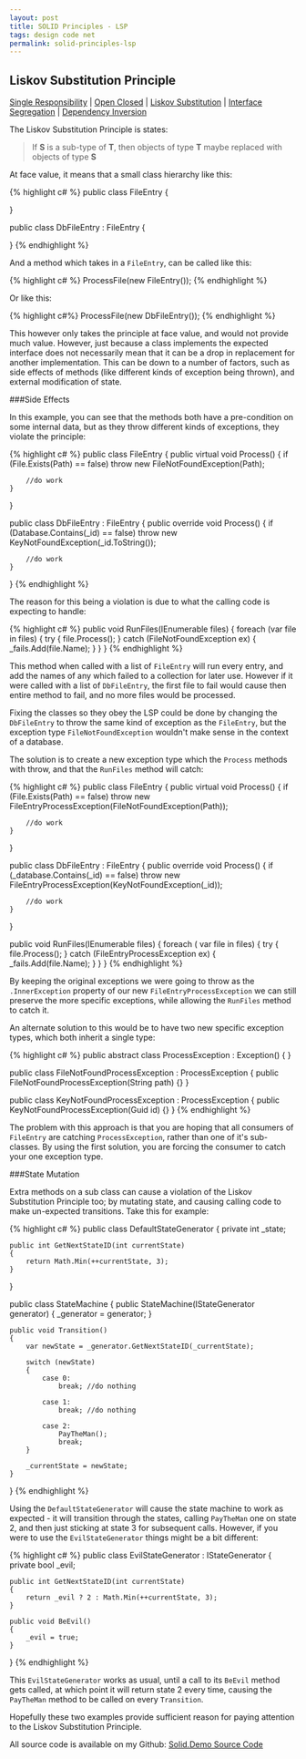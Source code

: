 ```yaml
---
layout: post
title: SOLID Principles - LSP
tags: design code net
permalink: solid-principles-lsp
---
```


## Liskov Substitution Principle

[Single Responsibility][blog-solid-srp] | [Open Closed][blog-solid-ocp] | [Liskov Substitution][blog-solid-lsp] | [Interface Segregation][blog-solid-isp] | [Dependency Inversion][blog-solid-dip]

The Liskov Substitution Principle is states:

> If **S** is a sub-type of **T**, then objects of type **T** maybe replaced with objects of type **S**

At face value, it means that a small class hierarchy like this:

{% highlight c# %}
public class FileEntry
{

}

public class DbFileEntry : FileEntry
{

}
{% endhighlight %}

And a method which takes in a `FileEntry`, can be called like this:

{% highlight c# %}
ProcessFile(new FileEntry());
{% endhighlight %}

Or like this:

{% highlight c#%}
ProcessFile(new DbFileEntry());
{% endhighlight %}

This however only takes the principle at face value, and would not provide much value.  However, just because a class implements the expected interface does not necessarily mean that it can be a drop in replacement for another implementation.  This can be down to a number of factors, such as side effects of methods (like different kinds of exception being thrown), and external modification of state.

###Side Effects

In this example, you can see that the methods both have a pre-condition on some internal data, but as they throw different kinds of exceptions, they violate the principle:

{% highlight c# %}
public class FileEntry
{
	public virtual void Process()
	{
		if (File.Exists(Path) == false)
			throw new FileNotFoundException(Path);

		//do work
	}
}

public class DbFileEntry : FileEntry
{
	public override void Process()
	{
		if (Database.Contains(_id) == false)
			throw new KeyNotFoundException(_id.ToString());

		//do work
	}
}
{% endhighlight %}

The reason for this being a violation is due to what the calling code is expecting to handle:

{% highlight c# %}
public void RunFiles(IEnumerable<FileEntry> files)
{
	foreach (var file in files)
	{
		try
		{
			file.Process();
		}
		catch (FileNotFoundException ex)
		{
			_fails.Add(file.Name);
		}
	}
}
{% endhighlight %}

This method when called with a list of `FileEntry` will run every entry, and add the names of any which failed to a collection for later use.  However if it were called with a list of `DbFileEntry`, the first file to fail would cause then entire method to fail, and no more files would be processed.

Fixing the classes so they obey the LSP could be done by changing the `DbFileEntry` to throw the same kind of exception as the `FileEntry`, but the exception type `FileNotFoundException` wouldn't make sense in the context of a database.

The solution is to create a new exception type which the `Process` methods with throw, and that the `RunFiles` method will catch:

{% highlight c# %}
public class FileEntry
{
	public virtual void Process()
	{
		if (File.Exists(Path) == false)
			throw new FileEntryProcessException(FileNotFoundException(Path));

		//do work
	}
}

public class DbFileEntry : FileEntry
{
	public override void Process()
	{
		if (_database.Contains(_id) == false)
			throw new FileEntryProcessException(KeyNotFoundException(_id));

		//do work
	}
}

public void RunFiles(IEnumerable<FileEntry> files)
{
	foreach ( var file in files)
	{
		try
		{
			file.Process();
		}
		catch (FileEntryProcessException ex)
		{
			_fails.Add(file.Name);
		}
	}
}
{% endhighlight %}

By keeping the original exceptions we were going to throw as the `.InnerException` property of our new `FileEntryProcessException` we can still preserve the more specific exceptions, while allowing the `RunFiles` method to catch it.

An alternate solution to this would be to have two new specific exception types, which both inherit a single type:

{% highlight c# %}
public abstract class ProcessException : Exception()
{
}

public class FileNotFoundProcessException : ProcessException
{
	public FileNotFoundProcessException(String path)
	{}
}

public class KeyNotFoundProcessException : ProcessException
{
	public KeyNotFoundProcessException(Guid id)
	{}
}
{% endhighlight %}

The problem with this approach is that you are hoping that all consumers of `FileEntry` are catching `ProcessException`, rather than one of it's sub-classes.  By using the first solution, you are forcing the consumer to catch your one exception type.

###State Mutation

Extra methods on a sub class can cause a violation of the Liskov Substitution Principle too; by mutating state, and causing calling code to make un-expected transitions.  Take this for example:

{% highlight c# %}
public class DefaultStateGenerator
{
	private int _state;

	public int GetNextStateID(int currentState)
	{
		return Math.Min(++currentState, 3);
	}
}

public class StateMachine
{
	public StateMachine(IStateGenerator generator)
	{
		_generator = generator;
	}

	public void Transition()
	{
		var newState = _generator.GetNextStateID(_currentState);

		switch (newState)
		{
			case 0:
				break; //do nothing

			case 1:
				break; //do nothing

			case 2:
				PayTheMan();
				break;
		}

		_currentState = newState;
	}
}
{% endhighlight %}

Using the `DefaultStateGenerator` will cause the state machine to work as expected - it will transition through the states, calling `PayTheMan` one on state 2, and then just sticking at state 3 for subsequent calls.  However, if you were to use the `EvilStateGenerator` things might be a bit different:

{% highlight c# %}
public class EvilStateGenerator : IStateGenerator
{
	private bool _evil;

	public int GetNextStateID(int currentState)
	{
		return _evil ? 2 : Math.Min(++currentState, 3);
	}

	public void BeEvil()
	{
		_evil = true;
	}
}
{% endhighlight %}

This `EvilStateGenerator` works as usual, until a call to its `BeEvil` method gets called, at which point it will return state 2 every time, causing the `PayTheMan` method to be called on every `Transition`.

Hopefully these two examples provide sufficient reason for paying attention to the Liskov Substitution Principle.

All source code is available on my Github: [Solid.Demo Source Code][solid-demo-repo]

[blog-solid-srp]: http://andydote.co.uk/solid-principles-srp
[blog-solid-ocp]: http://andydote.co.uk/solid-principles-ocp
[blog-solid-lsp]: http://andydote.co.uk/solid-principles-lsp
[blog-solid-isp]: http://andydote.co.uk/solid-principles-isp
[blog-solid-dip]: http://andydote.co.uk/solid-principles-dip
[solid-demo-repo]: https://github.com/Pondidum/Solid.Demo
